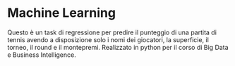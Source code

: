 # Machine Learning

Questo è un task di regressione per predire il punteggio di una partita di tennis avendo a disposizione solo i nomi dei giocatori, la superficie, il torneo, il round e il montepremi. Realizzato in python per il corso di Big Data e Business Intelligence.
